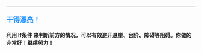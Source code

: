 ----------

#### <font color=#1E90FF size=4>**干得漂亮！**</font>



#### 利用 **If条件** 来判断前方的情况，可以有效避开悬崖、台阶、障碍等阻碍。你做的非常好！继续努力！